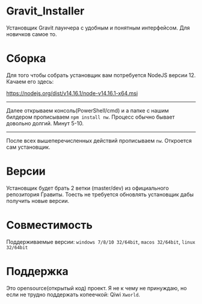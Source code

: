 # Gravit_Installer
Установщик Gravit лаунчера с удобным и понятным интерфейсом. Для новичков самое то.


# Сборка
Для того чтобы собрать установщик вам потребуется NodeJS версии 12.
Качаем его здесь:

https://nodejs.org/dist/v14.16.1/node-v14.16.1-x64.msi
***
Далее открываем консоль(PowerShell/cmd) и а папке с нашим билдером прописываем `npm install nw`. Процесс обычно бывает довольно долгий. Минут 5-10.
***
После всех вышеперечисленных действий прописываем `nw`. Откроется сам установщик.


# Версии
Установщик будет брать 2 ветки (master/dev) из официального репозитория Гравиты. Тоесть не требуется обновлять установщик дабы получить новые версии.




# Совместимость
 Поддерживаемые версии: `windows 7/8/10 32/64bit`, `macos 32/64bit`, `linux 32/64bit`
 

 
# Поддержка
Это opensource(открытый код) проект.
Я не к чему не принуждаю, но если не трудно поддержать копеечкой: Qiwi `Xworld`.
